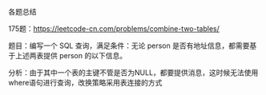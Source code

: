 各题总结

175题：https://leetcode-cn.com/problems/combine-two-tables/

题目：编写一个 SQL 查询，满足条件：无论 person 是否有地址信息，都需要基于上述两表提供 person 的以下信息。

分析：由于其中一个表的主键不管是否为NULL，都要提供消息，这时候无法使用where语句进行查询，改换策略采用表连接的方式

